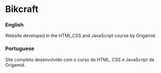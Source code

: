 # Bikcraft<br>
<h3>English</h3>
Website developed in the HTML,CSS and JavaScript course by Origamid.
<br>
<h3>Portuguese</h3>
Site completo desenvolvido com o curso de HTML, CSS e JavaScript da Origamid.
